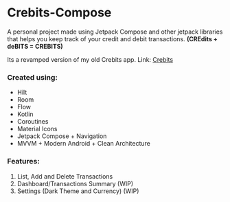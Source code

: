 # Crebits-Compose
A personal project made using Jetpack Compose and other jetpack libraries that helps you keep track of your credit and debit transactions.
**(CREdits + deBITS = CREBITS)**

Its a revamped version of my old Crebits app. Link: [Crebits](https://github.com/Shobu95/Crebits "Crebits")

### Created using:

- Hilt
- Room
- Flow
- Kotlin
- Coroutines
- Material Icons
- Jetpack Compose + Navigation
- MVVM + Modern Android + Clean Architecture

### Features:

1. List, Add and Delete Transactions
2. Dashboard/Transactions Summary (WIP)
3. Settings (Dark Theme and Currency) (WIP)



